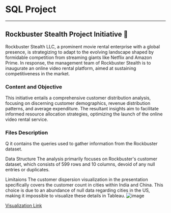 # SQL Project
___
## Rockbuster Stealth Project Initiative 🎥
Rockbuster Stealth LLC, a prominent movie rental enterprise with a global presence, is strategizing to adapt to the evolving landscape shaped by formidable competition from streaming giants like Netflix and Amazon Prime. In response, the management team of Rockbuster Stealth is to inaugurate an online video rental platform, aimed at sustaining competitiveness in the market.

### Content and Objective
This initiative entails a comprehensive customer distribution analysis, focusing on discerning customer demographics, revenue distribution patterns, and average expenditure. 
The resultant insights aim to facilitate informed resource allocation strategies, optimizing the launch of the online video rental service.

### Files Description
Q
 it contains the queries used to gather information from the Rockbuster dataset.

Data Structure
The analysis primarily focuses on Rockbuster's customer dataset, which consists of 599 rows and 10 columns, devoid of any null entries or duplicates. 

Limitaions
The customer dispersion visualization in the presentation specifically covers the customer count in cities within India and China. This choice is due to an abundance of null data regarding cities in the US, making it impossible to visualize these details in Tableau.
![image](https://github.com/Susan5414/SQL/assets/116578383/79f7a007-d826-4ffa-bc51-62591cd3b32f)



 [Visualization Link](https://public.tableau.com/views/RockBusterCustomerDistribution/CustomerOverview?:language=en-US&:sid=&:display_count=n&:origin=viz_share_link) 
